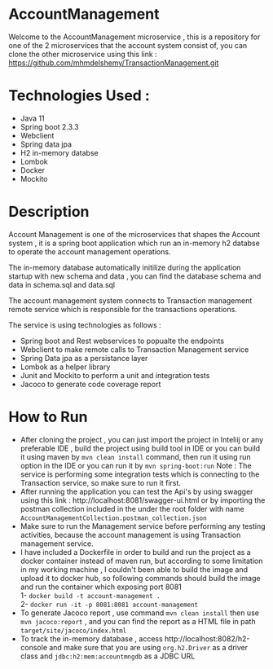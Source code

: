 # AccountManagement 

Welcome to the AccountManagement microservice , this is a repository for one of the 2 microservices that the account system consist of, you can clone the other microservice using this link : https://github.com/mhmdelshemy/TransactionManagement.git

# Technologies Used :
  - Java 11
  - Spring boot 2.3.3
  - Webclient
  - Spring data jpa
  - H2 in-memory databse
  - Lombok
  - Docker
  - Mockito

# Description 

Account Management is one of the microservices that shapes the Account system , it is a spring boot application which run an in-memory h2 databse to operate the account management operations.

The in-memory database automatically initilize during the application startup with new schema and data , you can find the database schema and data in schema.sql and data.sql

The account management system connects to Transaction management remote service which is responsible for the transactions operations.

The service is using technologies as follows :
  - Spring boot and Rest webservices to popualte the endpoints
  - Webclient to make remote calls to Transaction Management service
  - Spring Data jpa as a persistance layer
  - Lombok as a helper library
  - Junit and Mockito to perform a unit and integration tests
  - Jacoco to generate code coverage report

# How to Run
- After cloning the project , you can just import the project in Inteliij or any preferable IDE , build the project using build tool in IDE or you can build it using maven by ````mvn clean install```` command, then run it using run option in the IDE or you can run it by ````mvn spring-boot:run````
Note : The service is performing some integration tests which is connecting to the Transaction service, so make sure to run it first.
- After running the application you can test the Api's by using swagger using this link : http://localhost:8081/swagger-ui.html 
or by importing the postman collection included in the under the root folder with name  ````AccountManagementCollection.postman_collection.json````
- Make sure to run the Management service before performing any testing activities, because the account management is using Transaction management service.
- I have included a Dockerfile in order to build and run the project as a docker container instead of maven run, but according to some limitation in my working machine , I couldn't been able to build the image and upload it to docker hub, so following commands should build the image and run the container which exposing port 8081 <br>
 1- ````docker build -t account-management . ```` <br>
 2- ````docker run -it -p 8081:8081 account-management````
 - To generate Jacoco report , use command ````mvn clean install```` then use ````mvn jacoco:report```` , and you can find the report as a HTML file in path ````target/site/jacoco/index.html````
 - To track the in-memory database , access http://localhost:8082/h2-console and make sure that you are using ````org.h2.Driver```` as a driver class and ````jdbc:h2:mem:accountmngdb```` as a JDBC URL

